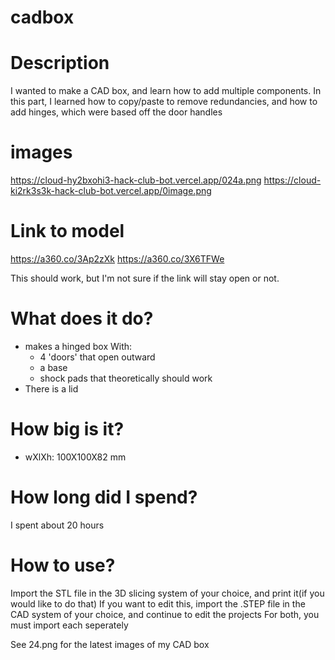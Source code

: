 # cadbox

# Description

I wanted to make a CAD box, and learn how to add multiple components. In this part, I learned how to copy/paste to remove redundancies, and how to add hinges, which were based off the door handles
# images
https://cloud-hy2bxohi3-hack-club-bot.vercel.app/024a.png
https://cloud-ki2rk3s3k-hack-club-bot.vercel.app/0image.png

# Link to model
https://a360.co/3Ap2zXk
https://a360.co/3X6TFWe

This should work, but I'm not sure if the link will stay open or not.

# What does it do?

* makes a hinged box
  With:
    * 4 'doors' that open outward
    * a base
    * shock pads that theoretically should work
* There is a lid

# How big is it?
* wXlXh: 100X100X82 mm

# How long did I spend?

I spent about 20 hours

# How to use?

Import the STL file in the 3D slicing system of your choice, and print it(if you would like to do that)
If you want to edit this, import the .STEP file in the CAD system of your choice, and continue to edit the projects
For both, you must import each seperately

See 24.png for the latest images of my CAD box
